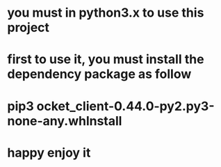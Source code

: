 # you must in python3.x to use this project 
# first to use it, you must install the dependency package as follow 
# pip3 ocket_client-0.44.0-py2.py3-none-any.whlnstall 
# happy enjoy it

